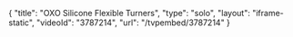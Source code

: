 {
    "title": "OXO Silicone Flexible Turners",
    "type": "solo",
    "layout": "iframe-static",
    "videoId": "3787214",
    "url": "\/tvpembed\/3787214"
}